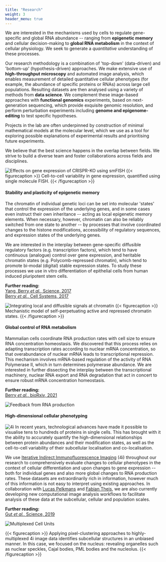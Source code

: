 ```yaml
---
title: "Research"
weight: 3
header_menu: true
---
```


We are interested in the mechanisms used by cells to regulate gene-specific and global RNA abundance -- ranging from **epigenetic memory** and cellular decision-making to **global RNA metabolism** in the context of cellular physiology. We seek to generate a *quantitative* understanding of these processes. 

Our research methodology is a combination of 'top-down' (data-driven) and 'bottom-up' (hypothesis-driven) approaches. We make extensive use of **high-throughput microscopy** and automated image analysis, which enables measurement of detailed quantitative cellular phenotypes (for example, the abundance of specific proteins or RNAs) across large cell populations. Resulting datasets are then analysed using a variety of methods from **data science**. We complement these image-based approaches with **functional genomics** experiments, based on next-generation sequencing, which provide exquisite genomic resolution, and perform perturbation experiments including **genome and epigenome-editing** to test specific hypotheses.

Projects in the lab are often underpinned by construction of minimal mathematical models at the molecular level, which we use as a tool for exploring possible explanations of experimental results and prioritising future experiments.

We believe that the best science happens in the overlap between fields. We strive to build a diverse team and foster collaborations across fields and disciplines.

![Effects on gene expression of CRISPR-KO using smFISH](images/FISHquant-01.png)
{{< figurecaption >}}
Cell-to-cell variability in gene expression, quantified using single molecule FISH.
{{< /figurecaption >}}

#### Stability and plasticity of epigenetic memory

The chromatin of individual genetic loci can be set into molecular 'states' that control the expression of the underlying genes, and in some cases even instruct their own inheritance -- acting as local epigenetic memory elements. When necessary, however, chromatin can also be reliably switched from one state to another -- by processes that involve coordinated changes to the histone modifications, accessibility of regulatory sequences, and expression states of the underlying genes.

We are interested in the interplay between gene-specific diffusible regulatory factors (e.g. transcription factors), which tend to have continuous (analogue) control over gene expression, and heritable chromatin states (e.g. Polycomb-repressed chromatin), which tend to promote bi-modal (digital) stable expression states. To study these processes we use in vitro differentiation of epithelial cells from human induced pluripotent stem cells.

**Further reading:**  
[Yang, Berry *et al.*, Science, 2017](http://dx.doi.org/10.1126/science.aan1121)  
[Berry *et al.*, Cell Systems, 2017](http://dx.doi.org/10.1016/j.cels.2017.02.013)

![Integrating local and diffusible signals at chromatin](images/Modelling-01.png)
{{< figurecaption >}}
Mechanistic model of self-perpetuating active and repressed chromatin states. 
{{< /figurecaption >}}

#### Global control of RNA metabolism

Mammalian cells coordinate RNA production rates with cell size to ensure RNA concentration homeostasis. We discovered that this process relies on adapting transcription rates according to nuclear mRNA concentration, so that overabundance of nuclear mRNA leads to transcriptional repression. This mechanism involves mRNA-based regulation of the activity of RNA Polymerase II, which in turn determines polymerase abundance. We are interested in further dissecting the interplay between the transcriptional machinery, nuclear RNA export and RNA degradation that act in concert to ensure robust mRNA concentration homeostasis.

**Further reading:**  
[Berry *et al.*, bioRxiv, 2021](https://doi.org/10.1101/2021.05.17.444432)  

![Feedback from RNA production](images/transcription_feedback.png)

#### High-dimensional cellular phenotyping

![4i](images/4i.gif#floatrighthalf)
In recent years, technological advances have made it possible to visualise tens to hundreds of proteins in single cells. This has brought with it the ability to accurately quantify the high-dimensional relationships between protein abundances and their modification states, as well as the cell-to-cell variability of their subcellular localisation and co-localisation.

We use [Iterative Indirect Immunofluorescence Imaging](https://doi.org/10.1126/science.aar7042) (4i) throughout our research to comprehensively evaluate changes to cellular phenotypes in the context of cellular differentiation and upon changes to gene expression -- both for individual genes and also more global changes to RNA production rates. These datasets are extraordinarily rich in information, however much of this information is not easy to interpret using existing approaches. In collaboration with [Lucas Pelkmans](https://www.pelkmanslab.org) and [Fabian Theis](https://www.helmholtz-muenchen.de/icb/research/groups/theis-lab/overview/index.html), we are also currently developing new computational image analysis workflows to facilitate analysis of these data at the subcellular, cellular and population scales.

**Further reading:**  
[Gut *et al.*, Science, 2019](https://doi.org/10.1126/science.aar7042)  

![Multiplexed Cell Units](images/MCU.001.jpg)

{{< figurecaption >}}
Applying pixel-clustering approaches to highly-multiplexed 4i image data identifies subcellular structures in an unbiased manner. In this case, we focused on the nucleus: revealing organelles such as nuclear speckles, Cajal bodies, PML bodies and the nucleolus.
{{< /figurecaption >}}
